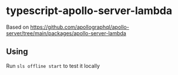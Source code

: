 # typescript-apollo-server-lambda

Based on https://github.com/apollographql/apollo-server/tree/main/packages/apollo-server-lambda

## Using

Run `sls offline start` to test it locally

